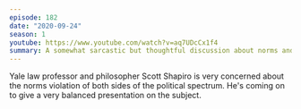 ```yaml
---
episode: 182
date: "2020-09-24"
season: 1
youtube: https://www.youtube.com/watch?v=aq7UDcCx1f4
summary: A somewhat sarcastic but thoughtful discussion about norms and balance in political discourse
---
```

Yale law professor and philosopher Scott Shapiro is very concerned about the
norms violation of both sides of the political spectrum. He's coming on to give
a very balanced presentation on the subject.
